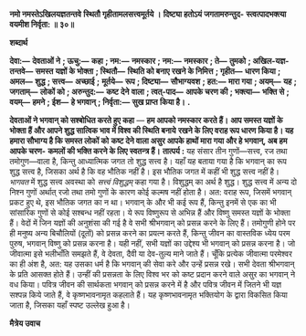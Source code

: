 **नमो नमस्तेऽखिलयज्ञतन्तवे** **स्थितौ गृहीतामलसत्त्वमूर्तये ।** **दिष्ट्या हतोऽयं जगतामरुन्तुद-** **स्त्वत्पादभक्त्या वयमीश निर्वृता: ॥ ३०॥** 

**शब्दार्थ** 

**देवा:—** **देवताओं ने** **; ऊचु:—** **कहा** **; नम:—** **नमस्कार** **; नम:—** **नमस्कार** **; ते—** **तुमको** **; अखिल-यज्ञ-तन्तवे—** **समस्त** **यज्ञों के भोक्ता** **; स्थितौ—** **स्थिति को बनाए रखने के निमित्त** **; गृहीत—** **धारण किया** **; अमल—** **शुद्ध** **; सत्त्व—** **अच्छाई** **;** **मूर्तये—** **रूप** **; दिष्ट्या—** **सौभाग्यवश** **; हत:—** **मारा गया** **; अयम्—** **यह** **; जगताम्—** **लोकों को** **; अरुन्तुद:—** **कष्ट देने** **वाला** **; त्वत्-पाद—** **आपके चरण की** **; भक्त्या—** **भक्ति से** **; वयम्—** **हमने** **; ईश—** **हे भगवान्** **; निर्वृता:—** **सुख प्राप्त** **किया है।** **.** 

**देवताओं ने भगवान् को सश्बोधित करते हुए कहा** — **हम आपको नमस्कार करते हैं।** **आप समस्त यज्ञों के भोक्ता हैं और आपने शुद्ध सात्विक भाव में विश्व की स्थिति बनाये** **रखने के लिए वराह रूप धारण किया है। यह हमारा सौभाग्य है कि समस्त लोकों को** **कष्ट देने वाला असुर आपके हाथों मारा गया और हे भगवान्, अब हम आपके चरण-** **कमलों की भक्ति करने के लिए स्वतन्त्र हैं।** **तात्पर्य :** यह संसार तीन गुणों—सत्त्व, रज तथा तमोगुण—वाला है, किन्तु आध्यात्मिक जगत तो शुद्ध सत्त्व है। यहाँ यह बताया गया है कि भगवान् का रूप शुद्ध सत्त्व है, जिसका अर्थ है कि वह भौतिक नहीं है। इस भौतिक जगत में कहीं भी शुद्ध सत्त्व नहीं है। *भागवत* में शुद्ध सत्त्व अवस्था को *सत्त्वं विशुद्धम्* कहा गया है। विशुद्धम् का अर्थ है शुद्ध। शुद्ध सत्त्व में अन्य दो निश्न गुणों अर्थात् रजो तथा तमो गुणों के कारण कोई कल्मष नहीं होता है। अत: वराह रूप, जिसमें भगवान् प्रकट हुए थे, इस भौतिक जगत का न था। भगवान् के और भी कई रूप हैं, किन्तु इनमें से एक का भी सांसारिक गुणों से कोई सश्बन्ध नहीं रहता। ये रूप विष्णुरूप से अभिन्न हैं और विष्णु समस्त यज्ञों के भोक्ता हैं। वेदों में जिन यज्ञों की अनुशंसा की गई है वे सभी श्रीभगवान् को प्रसन्न करने के लिए हैं। तमोगुणी होने पर ही मनुष्य अन्य बिचौलियों (दूतों) को प्रसन्न करने का प्रयत्न करते हैं, किन्तु जीवन का वास्तविक ध्येय परम पुरुष, भगवान् विष्णु को प्रसन्न करना है। यही नहीं, सभी यज्ञों का उद्देश्य भी भगवान् को प्रसन्न करना है। जो जीवात्मा इसे भलीभाँति समझते हैं, वे देवता, दैवी या देव-तुल्य माने जाते हैं। चूँकि प्रत्येक जीवात्मा परमेश्वर का ही अंश है, अत: यह उसका धर्म है कि भगवान् की सेवा करे और उन्हें प्रसन्न रखे। सभी देवता श्रीभगवान् के प्रति आसक्त होते हैं। उन्हीं की प्रसन्नता के लिए विश्व भर को कष्ट प्रदान करने वाले असुर का भगवान् ने वध किया। पवित्र जीवन की सार्थकता भगवान् को प्रसन्न करने में है और पवित्र जीवन में जितने भी यज्ञ सश्पन्न किये जाते हैं, वे कृष्णभावनामृत कहलाते हैं। यह कृष्णभावनामृत भक्तियोग के द्वारा विकसित किया जाता है, जिसका यहाँ स्पष्ट उल्लेख हुआ है।  

**मैत्रेय उवाच** 